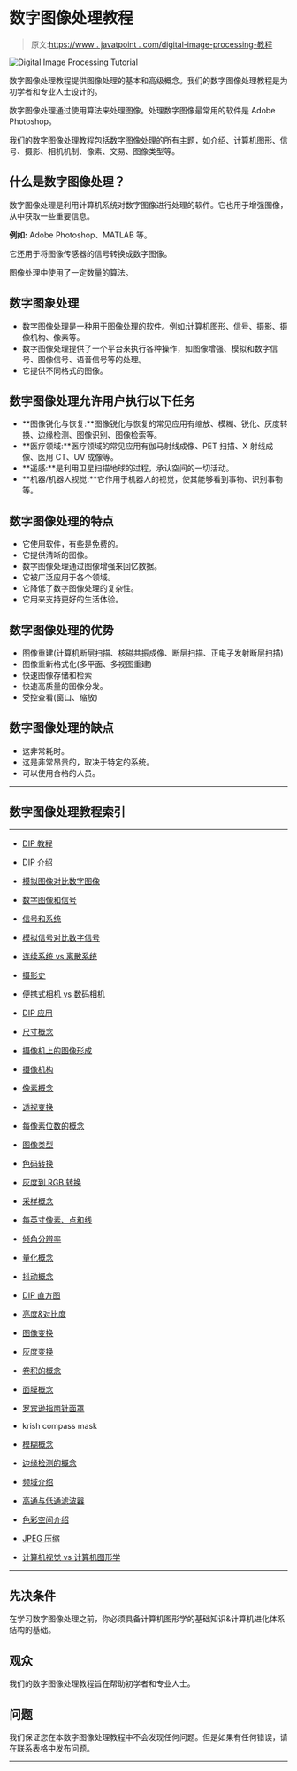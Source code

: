 # 数字图像处理教程

> 原文:[https://www . javatpoint . com/digital-image-processing-教程](https://www.javatpoint.com/digital-image-processing-tutorial)

![Digital Image Processing Tutorial](../Images/1ce9a0b1a9c8c930a8bd70d9ad594e07.png)

数字图像处理教程提供图像处理的基本和高级概念。我们的数字图像处理教程是为初学者和专业人士设计的。

数字图像处理通过使用算法来处理图像。处理数字图像最常用的软件是 Adobe Photoshop。

我们的数字图像处理教程包括数字图像处理的所有主题，如介绍、计算机图形、信号、摄影、相机机制、像素、交易、图像类型等。

## 什么是数字图像处理？

数字图像处理是利用计算机系统对数字图像进行处理的软件。它也用于增强图像，从中获取一些重要信息。

**例如:** Adobe Photoshop、MATLAB 等。

它还用于将图像传感器的信号转换成数字图像。

图像处理中使用了一定数量的算法。

## 数字图象处理

*   数字图像处理是一种用于图像处理的软件。例如:计算机图形、信号、摄影、摄像机构、像素等。
*   数字图像处理提供了一个平台来执行各种操作，如图像增强、模拟和数字信号、图像信号、语音信号等的处理。
*   它提供不同格式的图像。

## 数字图像处理允许用户执行以下任务

*   **图像锐化与恢复:**图像锐化与恢复的常见应用有缩放、模糊、锐化、灰度转换、边缘检测、图像识别、图像检索等。
*   **医疗领域:**医疗领域的常见应用有伽马射线成像、PET 扫描、X 射线成像、医用 CT、UV 成像等。
*   **遥感:**是利用卫星扫描地球的过程，承认空间的一切活动。
*   **机器/机器人视觉:**它作用于机器人的视觉，使其能够看到事物、识别事物等。

## 数字图像处理的特点

*   它使用软件，有些是免费的。
*   它提供清晰的图像。
*   数字图像处理通过图像增强来回忆数据。
*   它被广泛应用于各个领域。
*   它降低了数字图像处理的复杂性。
*   它用来支持更好的生活体验。

## 数字图像处理的优势

*   图像重建(计算机断层扫描、核磁共振成像、断层扫描、正电子发射断层扫描)
*   图像重新格式化(多平面、多视图重建)
*   快速图像存储和检索
*   快速高质量的图像分发。
*   受控查看(窗口、缩放)

## 数字图像处理的缺点

*   这非常耗时。
*   这是非常昂贵的，取决于特定的系统。
*   可以使用合格的人员。

* * *

## 数字图像处理教程索引

* * *

*   [DIP 教程](digital-image-processing-tutorial)
*   [DIP 介绍](dip-introduction)
*   [模拟图像对比数字图像](analog-image-processing-vs-digital-image-processing)
*   [数字图像和信号](relationship-between-digital-image-and-signal)
*   [信号和系统](dip-signal-and-system-introduction)
*   [模拟信号对比数字信号](difference-between-analog-signals-and-digital-signals)
*   [连续系统 vs 离散系统](continuous-systems-vs-discrete-systems)
*   [摄影史](history-of-photography)
*   [便携式相机 vs 数码相机](portable-cameras-vs-digital-cameras)
*   [DIP 应用](applications-of-digital-image-processing)
*   [尺寸概念](dip-concept-of-dimensions)
*   [摄像机上的图像形成](image-formation-on-camera)
*   [摄像机构](camera-mechanism)

*   [像素概念](concept-of-pixel)
*   [透视变换](dip-perspective-transformation)
*   [每像素位数的概念](dip-concept-of-bits-per-pixel)
*   [图像类型](dip-types-of-images)
*   [色码转换](dip-color-codes-conversion)
*   [灰度到 RGB 转换](dip-grayscale-to-rgb-conversion)
*   [采样概念](dip-concept-of-sampling)
*   [每英寸像素、点和线](dip-pixels-dots-and-lines-per-inch)
*   [倾角分辨率](dip-resolution)
*   [量化概念](dip-quantization-concept)
*   [抖动概念](dip-dithering-concept)
*   [DIP 直方图](dip-histograms)
*   [亮度&对比度](dip-brightness-and-contrast)

*   [图像变换](dip-image-transformations)
*   [灰度变换](dip-gray-level-transformation)
*   [卷积的概念](dip-concept-of-convolution)
*   [面膜概念](dip-concept-of-mask)
*   [罗宾逊指南针面罩](dip-robinson-compass-mask)
*   krish compass mask
*   [模糊概念](dip-concept-of-blurring)
*   [边缘检测的概念](dip-concept-of-edge-detection)
*   [频域介绍](dip-introduction-to-frequency-domain)
*   [高通与低通滤波器](dip-high-pass-vs-low-pass-filters)
*   [色彩空间介绍](introduction-to-color-spaces)
*   [JPEG 压缩](jpeg-compression)
*   [计算机视觉 vs 计算机图形学](dip-computer-vision-and-computer-graphics)

* * *

## 先决条件

在学习数字图像处理之前，你必须具备计算机图形学的基础知识&计算机进化体系结构的基础。

## 观众

我们的数字图像处理教程旨在帮助初学者和专业人士。

## 问题

我们保证您在本数字图像处理教程中不会发现任何问题。但是如果有任何错误，请在联系表格中发布问题。

* * *